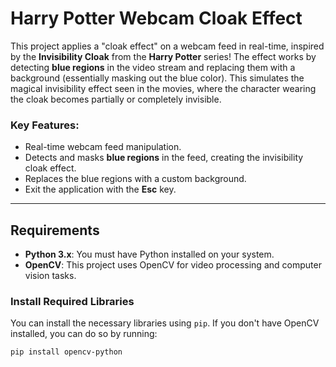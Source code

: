 # Harry Potter Webcam Cloak Effect

This project applies a "cloak effect" on a webcam feed in real-time, inspired by the **Invisibility Cloak** from the **Harry Potter** series! The effect works by detecting **blue regions** in the video stream and replacing them with a background (essentially masking out the blue color). This simulates the magical invisibility effect seen in the movies, where the character wearing the cloak becomes partially or completely invisible.

### Key Features:
- Real-time webcam feed manipulation.
- Detects and masks **blue regions** in the feed, creating the invisibility cloak effect.
- Replaces the blue regions with a custom background.
- Exit the application with the **Esc** key.

---

## Requirements

- **Python 3.x**: You must have Python installed on your system.
- **OpenCV**: This project uses OpenCV for video processing and computer vision tasks.
  
### Install Required Libraries

You can install the necessary libraries using `pip`. If you don't have OpenCV installed, you can do so by running:

```bash
pip install opencv-python
